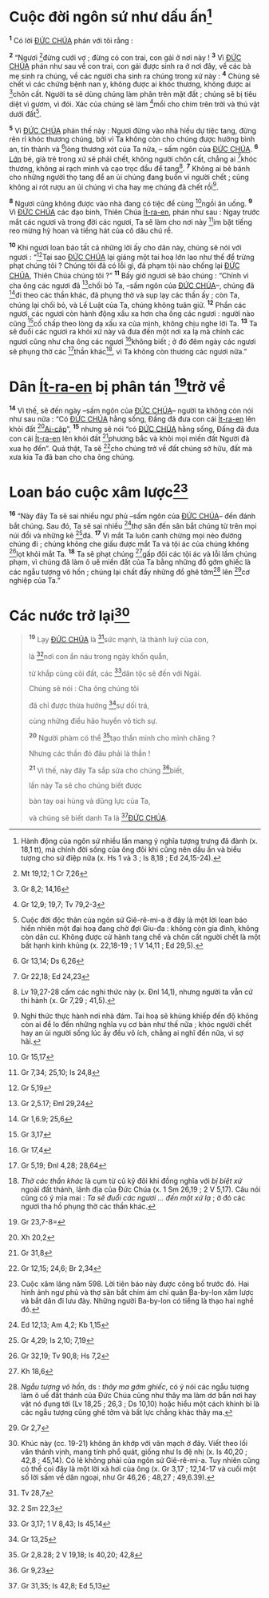 # Cuộc đời ngôn sứ như dấu ấn[^1-992016dd-5cb8-48c7-9cfe-213941a46110]

<sup><b>1</b></sup> Có lời [ĐỨC CHÚA]() phán với tôi rằng :

<sup><b>2</b></sup> “Ngươi [^1@-992016dd-5cb8-48c7-9cfe-213941a46110]đừng cưới vợ ; đừng có con trai, con gái ở nơi này ! <sup><b>3</b></sup> Vì [ĐỨC CHÚA]() phán như sau về con trai, con gái được sinh ra ở nơi đây, về các bà mẹ sinh ra chúng, về các người cha sinh ra chúng trong xứ này : <sup><b>4</b></sup> Chúng sẽ chết vì các chứng bệnh nan y, không được ai khóc thương, không được ai [^2@-992016dd-5cb8-48c7-9cfe-213941a46110]chôn cất. Người ta sẽ dùng chúng làm phân trên mặt đất ; chúng sẽ bị tiêu diệt vì gươm, vì đói. Xác của chúng sẽ làm [^3@-992016dd-5cb8-48c7-9cfe-213941a46110]mồi cho chim trên trời và thú vật dưới đất[^2-992016dd-5cb8-48c7-9cfe-213941a46110].

<sup><b>5</b></sup> Vì [ĐỨC CHÚA]() phán thế này : Ngươi đừng vào nhà hiếu dự tiệc tang, đừng rên rỉ khóc thương chúng, bởi vì Ta không còn cho chúng được hưởng bình an, tín thành và [^4@-992016dd-5cb8-48c7-9cfe-213941a46110]lòng thương xót của Ta nữa, – sấm ngôn của [ĐỨC CHÚA](). <sup><b>6</b></sup> [Lớn]() bé, già trẻ trong xứ sẽ phải chết, không người chôn cất, chẳng ai [^5@-992016dd-5cb8-48c7-9cfe-213941a46110]khóc thương, không ai rạch mình và cạo trọc đầu để tang[^3-992016dd-5cb8-48c7-9cfe-213941a46110]. <sup><b>7</b></sup> Không ai bẻ bánh cho những người thọ tang để an ủi chúng đang buồn vì người chết ; cũng không ai rót rượu an ủi chúng vì cha hay mẹ chúng đã chết rồi[^4-992016dd-5cb8-48c7-9cfe-213941a46110].

<sup><b>8</b></sup> Ngươi cũng không được vào nhà đang có tiệc để cùng [^6@-992016dd-5cb8-48c7-9cfe-213941a46110]ngồi ăn uống. <sup><b>9</b></sup> Vì [ĐỨC CHÚA]() các đạo binh, Thiên Chúa [Ít-ra-en](), phán như sau : Ngay trước mắt các ngươi và trong đời các ngươi, Ta sẽ làm cho nơi này [^7@-992016dd-5cb8-48c7-9cfe-213941a46110]im bặt tiếng reo mừng hỷ hoan và tiếng hát của cô dâu chú rể.

<sup><b>10</b></sup> Khi ngươi loan báo tất cả những lời ấy cho dân này, chúng sẽ nói với ngươi : “[^8@-992016dd-5cb8-48c7-9cfe-213941a46110]Tại sao [ĐỨC CHÚA]() lại giáng một tai hoạ lớn lao như thế để trừng phạt chúng tôi ? Chúng tôi đã có lỗi gì, đã phạm tội nào chống lại [ĐỨC CHÚA](), Thiên Chúa chúng tôi ?” <sup><b>11</b></sup> Bấy giờ ngươi sẽ bảo chúng : “Chính vì cha ông các ngươi đã [^9@-992016dd-5cb8-48c7-9cfe-213941a46110]chối bỏ Ta, –sấm ngôn của [ĐỨC CHÚA]()–, chúng đã [^10@-992016dd-5cb8-48c7-9cfe-213941a46110]đi theo các thần khác, đã phụng thờ và sụp lạy các thần ấy ; còn Ta, chúng lại chối bỏ, và Lề Luật của Ta, chúng không tuân giữ. <sup><b>12</b></sup> Phần các ngươi, các ngươi còn hành động xấu xa hơn cha ông các ngươi : người nào cũng [^11@-992016dd-5cb8-48c7-9cfe-213941a46110]cố chấp theo lòng dạ xấu xa của mình, không chịu nghe lời Ta. <sup><b>13</b></sup> Ta sẽ đuổi các ngươi ra khỏi xứ này và đưa đến một nơi xa lạ mà chính các ngươi cũng như cha ông các ngươi [^12@-992016dd-5cb8-48c7-9cfe-213941a46110]không biết ; ở đó đêm ngày các ngươi sẽ phụng thờ các [^13@-992016dd-5cb8-48c7-9cfe-213941a46110]thần khác[^5-992016dd-5cb8-48c7-9cfe-213941a46110], vì Ta không còn thương các ngươi nữa.”

# Dân [Ít-ra-en]() bị phân tán [^14@-992016dd-5cb8-48c7-9cfe-213941a46110]trở về

<sup><b>14</b></sup> Vì thế, sẽ đến ngày –sấm ngôn của [ĐỨC CHÚA]()– người ta không còn nói như sau nữa : “Có [ĐỨC CHÚA]() hằng sống, Đấng đã đưa con cái [Ít-ra-en]() lên khỏi đất [^15@-992016dd-5cb8-48c7-9cfe-213941a46110][Ai-cập]()”, <sup><b>15</b></sup> nhưng sẽ nói “có [ĐỨC CHÚA]() hằng sống, Đấng đã đưa con cái [Ít-ra-en]() lên khỏi đất [^16@-992016dd-5cb8-48c7-9cfe-213941a46110]phương bắc và khỏi mọi miền đất Người đã xua họ đến”. Quả thật, Ta sẽ [^17@-992016dd-5cb8-48c7-9cfe-213941a46110]cho chúng trở về đất chúng sở hữu, đất mà xưa kia Ta đã ban cho cha ông chúng.

# Loan báo cuộc xâm lược[^6-992016dd-5cb8-48c7-9cfe-213941a46110]

<sup><b>16</b></sup> “Này đây Ta sẽ sai nhiều ngư phủ –sấm ngôn của [ĐỨC CHÚA]()– đến đánh bắt chúng. Sau đó, Ta sẽ sai nhiều [^18@-992016dd-5cb8-48c7-9cfe-213941a46110]thợ săn đến săn bắt chúng từ trên mọi núi đồi và những kẽ [^19@-992016dd-5cb8-48c7-9cfe-213941a46110]đá. <sup><b>17</b></sup> Vì mắt Ta luôn canh chừng mọi nẻo đường chúng đi ; chúng không che giấu được mắt Ta và tội ác của chúng không [^20@-992016dd-5cb8-48c7-9cfe-213941a46110]lọt khỏi mắt Ta. <sup><b>18</b></sup> Ta sẽ phạt chúng [^21@-992016dd-5cb8-48c7-9cfe-213941a46110]gấp đôi các tội ác và lỗi lầm chúng phạm, vì chúng đã làm ô uế miền đất của Ta bằng những đồ gớm ghiếc là các ngẫu tượng vô hồn ; chúng lại chất đầy những đồ ghê tởm[^7-992016dd-5cb8-48c7-9cfe-213941a46110] lên [^22@-992016dd-5cb8-48c7-9cfe-213941a46110]cơ nghiệp của Ta.”

# Các nước trở lại[^8-992016dd-5cb8-48c7-9cfe-213941a46110]

> <sup><b>19</b></sup> Lạy [ĐỨC CHÚA]() là [^23@-992016dd-5cb8-48c7-9cfe-213941a46110]sức mạnh, là thành luỹ của con,
>
> là [^24@-992016dd-5cb8-48c7-9cfe-213941a46110]nơi con ẩn náu trong ngày khốn quẫn,
>
> từ khắp cùng cõi đất, các [^25@-992016dd-5cb8-48c7-9cfe-213941a46110]dân tộc sẽ đến với Ngài.
>
> Chúng sẽ nói : Cha ông chúng tôi
>
> đã chỉ được thừa hưởng [^26@-992016dd-5cb8-48c7-9cfe-213941a46110]sự dối trá,
>
> cùng những điều hão huyền vô tích sự.
>
> <sup><b>20</b></sup> Người phàm có thể [^27@-992016dd-5cb8-48c7-9cfe-213941a46110]tạo thần minh cho mình chăng ?
>
> Nhưng các thần đó đâu phải là thần !
>
> <sup><b>21</b></sup> Vì thế, này đây Ta sắp sửa cho chúng [^28@-992016dd-5cb8-48c7-9cfe-213941a46110]biết,
>
> lần này Ta sẽ cho chúng biết được
>
> bàn tay oai hùng và dũng lực của Ta,
>
> và chúng sẽ biết danh Ta là [^29@-992016dd-5cb8-48c7-9cfe-213941a46110][ĐỨC CHÚA]().

[^1-992016dd-5cb8-48c7-9cfe-213941a46110]: Hành động của ngôn sứ nhiều lần mang ý nghĩa tượng trưng đã đành (x. 18,1 tt), mà chính đời sống của ông đôi khi cũng nên dấu ấn và biểu tượng cho sứ điệp nữa (x. Hs 1 và 3 ; Is 8,18 ; Ed 24,15-24).

[^2-992016dd-5cb8-48c7-9cfe-213941a46110]: Cuộc đời độc thân của ngôn sứ Giê-rê-mi-a ở đây là một lời loan báo hiển nhiên một đại hoạ đang chờ đợi Giu-đa : không còn gia đình, không còn dân cư. Không được cử hành tang chế và chôn cất người chết là một bất hạnh kinh khủng (x. 22,18-19 ; 1 V 14,11 ; Ed 29,5).

[^3-992016dd-5cb8-48c7-9cfe-213941a46110]: Lv 19,27-28 cấm các nghi thức này (x. Đnl 14,1), nhưng người ta vẫn cứ thi hành (x. Gr 7,29 ; 41,5).

[^4-992016dd-5cb8-48c7-9cfe-213941a46110]: Nghi thức thực hành nơi nhà đám. Tai hoạ sẽ khủng khiếp đến độ không còn ai để lo đến những nghĩa vụ cơ bản như thế nữa ; khóc người chết hay an ủi người sống lúc ấy đều vô ích, chẳng ai nghĩ đến nữa, vì sợ hãi.

[^5-992016dd-5cb8-48c7-9cfe-213941a46110]: _Thờ các thần khác_ là cụm từ cũ kỹ đôi khi đồng nghĩa với _bị biệt xứ_ ngoài đất thánh, lãnh địa của Đức Chúa (x. 1 Sm 26,19 ; 2 V 5,17). Câu nói cũng có ý mỉa mai : _Ta sẽ đuổi các ngươi ... đến một xứ lạ_ ; ở đó các ngươi tha hồ phụng thờ các thần khác.

[^6-992016dd-5cb8-48c7-9cfe-213941a46110]: Cuộc xâm lăng năm 598. Lời tiên báo này được công bố trước đó. Hai hình ảnh ngư phủ và thợ săn bắt chim ám chỉ quân Ba-by-lon xâm lược và bắt dân đi lưu đày. Những người Ba-by-lon có tiếng là thạo hai nghề đó.

[^7-992016dd-5cb8-48c7-9cfe-213941a46110]: _Ngẫu tượng vô hồn_, ds : _thây ma gớm ghiếc_, có ý nói các ngẫu tượng làm ô uế đất thánh của Đức Chúa cũng như thây ma làm dơ bẩn nơi hay vật nó đụng tới (Lv 18,25 ; 26,3 ; Ds 10,10) hoặc hiểu một cách khinh bỉ là các ngẫu tượng cũng ghê tởm và bất lực chẳng khác thây ma.

[^8-992016dd-5cb8-48c7-9cfe-213941a46110]: Khúc này (cc. 19-21) không ăn khớp với văn mạch ở đây. Viết theo lối văn thánh vịnh, mang tính phổ quát, giống như Is đệ nhị (x. Is 40,20 ; 42,8 ; 45,14). Có lẽ không phải của ngôn sứ Giê-rê-mi-a. Tuy nhiên cũng có thể coi đây là một lời xả hơi của ông (x. Gr 3,17 ; 12,14-17 và cuối một số lời sấm về dân ngoại, như Gr 46,26 ; 48,27 ; 49,6.39).

[^1@-992016dd-5cb8-48c7-9cfe-213941a46110]: Mt 19,12; 1 Cr 7,26

[^2@-992016dd-5cb8-48c7-9cfe-213941a46110]: Gr 8,2; 14,16

[^3@-992016dd-5cb8-48c7-9cfe-213941a46110]: Gr 12,9; 19,7; Tv 79,2-3

[^4@-992016dd-5cb8-48c7-9cfe-213941a46110]: Gr 13,14; Ds 6,26

[^5@-992016dd-5cb8-48c7-9cfe-213941a46110]: Gr 22,18; Ed 24,23

[^6@-992016dd-5cb8-48c7-9cfe-213941a46110]: Gr 15,17

[^7@-992016dd-5cb8-48c7-9cfe-213941a46110]: Gr 7,34; 25,10; Is 24,8

[^8@-992016dd-5cb8-48c7-9cfe-213941a46110]: Gr 5,19

[^9@-992016dd-5cb8-48c7-9cfe-213941a46110]: Gr 2,5.17; Đnl 29,24

[^10@-992016dd-5cb8-48c7-9cfe-213941a46110]: Gr 1,6.9; 25,6

[^11@-992016dd-5cb8-48c7-9cfe-213941a46110]: Gr 3,17

[^12@-992016dd-5cb8-48c7-9cfe-213941a46110]: Gr 17,4

[^13@-992016dd-5cb8-48c7-9cfe-213941a46110]: Gr 5,19; Đnl 4,28; 28,64

[^14@-992016dd-5cb8-48c7-9cfe-213941a46110]: Gr 23,7-8=

[^15@-992016dd-5cb8-48c7-9cfe-213941a46110]: Xh 20,2

[^16@-992016dd-5cb8-48c7-9cfe-213941a46110]: Gr 31,8

[^17@-992016dd-5cb8-48c7-9cfe-213941a46110]: Gr 12,15; 24,6; Br 2,34

[^18@-992016dd-5cb8-48c7-9cfe-213941a46110]: Ed 12,13; Am 4,2; Kb 1,15

[^19@-992016dd-5cb8-48c7-9cfe-213941a46110]: Gr 4,29; Is 2,10; 7,19

[^20@-992016dd-5cb8-48c7-9cfe-213941a46110]: Gr 32,19; Tv 90,8; Hs 7,2

[^21@-992016dd-5cb8-48c7-9cfe-213941a46110]: Kh 18,6

[^22@-992016dd-5cb8-48c7-9cfe-213941a46110]: Gr 2,7

[^23@-992016dd-5cb8-48c7-9cfe-213941a46110]: Tv 28,7

[^24@-992016dd-5cb8-48c7-9cfe-213941a46110]: 2 Sm 22,3

[^25@-992016dd-5cb8-48c7-9cfe-213941a46110]: Gr 3,17; 1 V 8,43; Is 45,14

[^26@-992016dd-5cb8-48c7-9cfe-213941a46110]: Gr 13,25

[^27@-992016dd-5cb8-48c7-9cfe-213941a46110]: Gr 2,8.28; 2 V 19,18; Is 40,20; 42,8

[^28@-992016dd-5cb8-48c7-9cfe-213941a46110]: Gr 9,23

[^29@-992016dd-5cb8-48c7-9cfe-213941a46110]: Gr 31,35; Is 42,8; Ed 5,13
